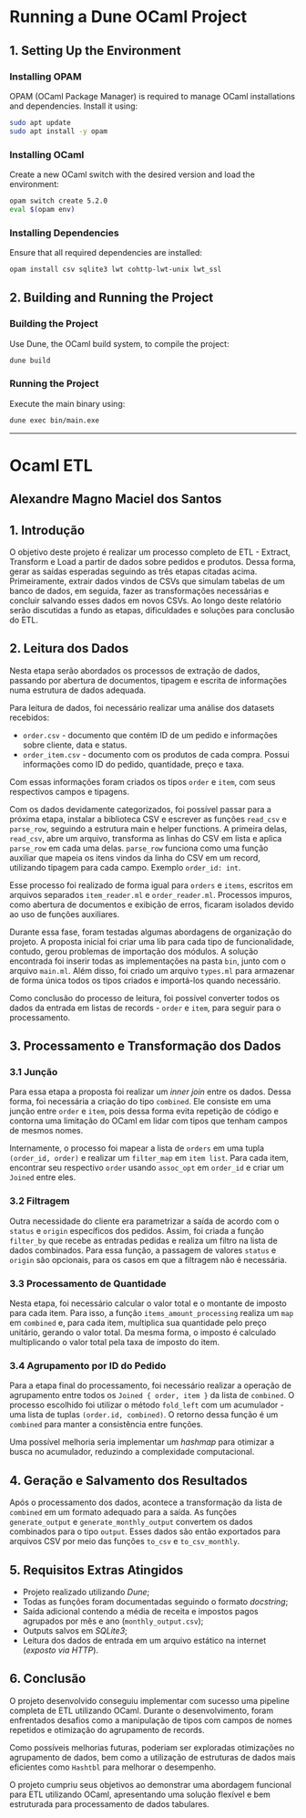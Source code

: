 # Running a Dune OCaml Project

## 1. Setting Up the Environment

### Installing OPAM

OPAM (OCaml Package Manager) is required to manage OCaml installations and dependencies. Install it using:

```sh
sudo apt update
sudo apt install -y opam
```

### Installing OCaml

Create a new OCaml switch with the desired version and load the environment:

```sh
opam switch create 5.2.0
eval $(opam env)
```

### Installing Dependencies

Ensure that all required dependencies are installed:

```sh
opam install csv sqlite3 lwt cohttp-lwt-unix lwt_ssl
```

## 2. Building and Running the Project

### Building the Project

Use Dune, the OCaml build system, to compile the project:

```sh
dune build
```

### Running the Project

Execute the main binary using:

```sh
dune exec bin/main.exe
```

---

# Ocaml ETL

## Alexandre Magno Maciel dos Santos

## 1. Introdução

O objetivo deste projeto é realizar um processo completo de ETL - Extract, Transform e Load a partir de dados sobre pedidos e produtos. Dessa forma, gerar as saídas esperadas seguindo as três etapas citadas acima. Primeiramente, extrair dados vindos de CSVs que simulam tabelas de um banco de dados, em seguida, fazer as transformações necessárias e concluir salvando esses dados em novos CSVs.
Ao longo deste relatório serão discutidas a fundo as etapas, dificuldades e soluções para conclusão do ETL.

## 2. Leitura dos Dados

Nesta etapa serão abordados os processos de extração de dados, passando por abertura de documentos, tipagem e escrita de informações numa estrutura de dados adequada.

Para leitura de dados, foi necessário realizar uma análise dos datasets recebidos:

- `order.csv` - documento que contém ID de um pedido e informações sobre cliente, data e status.
- `order_item.csv` - documento com os produtos de cada compra. Possui informações como ID do pedido, quantidade, preço e taxa.

Com essas informações foram criados os tipos `order` e `item`, com seus respectivos campos e tipagens.

Com os dados devidamente categorizados, foi possível passar para a próxima etapa, instalar a biblioteca CSV e escrever as funções `read_csv` e `parse_row`, seguindo a estrutura main e helper functions. A primeira delas, `read_csv`, abre um arquivo, transforma as linhas do CSV em lista e aplica `parse_row` em cada uma delas. `parse_row` funciona como uma função auxiliar que mapeia os itens vindos da linha do CSV em um record, utilizando tipagem para cada campo. Exemplo `order_id: int`.

Esse processo foi realizado de forma igual para `orders` e `items`, escritos em arquivos separados `item_reader.ml` e `order_reader.ml`. Processos impuros, como abertura de documentos e exibição de erros, ficaram isolados devido ao uso de funções auxiliares.

Durante essa fase, foram testadas algumas abordagens de organização do projeto. A proposta inicial foi criar uma lib para cada tipo de funcionalidade, contudo, gerou problemas de importação dos módulos. A solução encontrada foi inserir todas as implementações na pasta `bin`, junto com o arquivo `main.ml`. Além disso, foi criado um arquivo `types.ml` para armazenar de forma única todos os tipos criados e importá-los quando necessário.

Como conclusão do processo de leitura, foi possível converter todos os dados da entrada em listas de records - `order` e `item`, para seguir para o processamento.

## 3. Processamento e Transformação dos Dados

### 3.1 Junção

Para essa etapa a proposta foi realizar um *inner join* entre os dados. Dessa forma, foi necessária a criação do tipo `combined`. Ele consiste em uma junção entre `order` e `item`, pois dessa forma evita repetição de código e contorna uma limitação do OCaml em lidar com tipos que tenham campos de mesmos nomes.

Internamente, o processo foi mapear a lista de `orders` em uma tupla `(order_id, order)` e realizar um `filter_map` em `item list`. Para cada item, encontrar seu respectivo `order` usando `assoc_opt` em `order_id` e criar um `Joined` entre eles.

### 3.2 Filtragem

Outra necessidade do cliente era parametrizar a saída de acordo com o `status` e `origin` específicos dos pedidos. Assim, foi criada a função `filter_by` que recebe as entradas pedidas e realiza um filtro na lista de dados combinados. Para essa função, a passagem de valores `status` e `origin` são opcionais, para os casos em que a filtragem não é necessária.

### 3.3 Processamento de Quantidade

Nesta etapa, foi necessário calcular o valor total e o montante de imposto para cada item. Para isso, a função `items_amount_processing` realiza um `map` em `combined` e, para cada item, multiplica sua quantidade pelo preço unitário, gerando o valor total. Da mesma forma, o imposto é calculado multiplicando o valor total pela taxa de imposto do item.

### 3.4 Agrupamento por ID do Pedido

Para a etapa final do processamento, foi necessário realizar a operação de agrupamento entre todos os `Joined { order, item }` da lista de `combined`. O processo escolhido foi utilizar o método `fold_left` com um acumulador - uma lista de tuplas `(order.id, combined)`. O retorno dessa função é um `combined` para manter a consistência entre funções.

Uma possível melhoria seria implementar um *hashmap* para otimizar a busca no acumulador, reduzindo a complexidade computacional.

## 4. Geração e Salvamento dos Resultados

Após o processamento dos dados, acontece a transformação da lista de `combined` em um formato adequado para a saída. As funções `generate_output` e `generate_monthly_output` convertem os dados combinados para o tipo `output`. Esses dados são então exportados para arquivos CSV por meio das funções `to_csv` e `to_csv_monthly`.

## 5. Requisitos Extras Atingidos

- Projeto realizado utilizando *Dune*;
- Todas as funções foram documentadas seguindo o formato *docstring*;
- Saída adicional contendo a média de receita e impostos pagos agrupados por mês e ano (`monthly_output.csv`);
- Outputs salvos em *SQLite3*;
- Leitura dos dados de entrada em um arquivo estático na internet (*exposto via HTTP*).

## 6. Conclusão

O projeto desenvolvido conseguiu implementar com sucesso uma pipeline completa de ETL utilizando OCaml. Durante o desenvolvimento, foram enfrentados desafios como a manipulação de tipos com campos de nomes repetidos e otimização do agrupamento de records. 

Como possíveis melhorias futuras, poderiam ser exploradas otimizações no agrupamento de dados, bem como a utilização de estruturas de dados mais eficientes como `Hashtbl` para melhorar o desempenho.

O projeto cumpriu seus objetivos ao demonstrar uma abordagem funcional para ETL utilizando OCaml, apresentando uma solução flexível e bem estruturada para processamento de dados tabulares.
